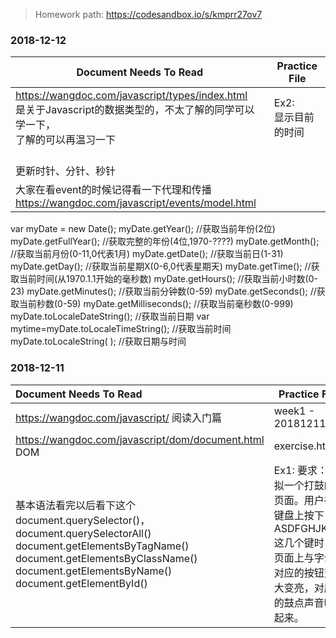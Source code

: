 
> Homework path: https://codesandbox.io/s/kmprr27ov7

### 2018-12-12

| Document Needs To Read                                                                                 | Practice File                     |
| ------------------------------------------------------------------------------------------------------ | --------------------------------- |
| https://wangdoc.com/javascript/types/index.html <br/> 是关于Javascript的数据类型的，不太了解的同学可以学一下，<br/>了解的可以再温习一下 | Ex2: <br/>显示目前的时间
<br/>更新时针、分针、秒针 |
| 大家在看event的时候记得看一下代理和传播<br/>https://wangdoc.com/javascript/events/model.html                            |                                   |

var myDate = new Date();
myDate.getYear();        //获取当前年份(2位)
myDate.getFullYear();    //获取完整的年份(4位,1970-????)
myDate.getMonth();       //获取当前月份(0-11,0代表1月)
myDate.getDate();        //获取当前日(1-31)
myDate.getDay();         //获取当前星期X(0-6,0代表星期天)
myDate.getTime();        //获取当前时间(从1970.1.1开始的毫秒数)
myDate.getHours();       //获取当前小时数(0-23)
myDate.getMinutes();     //获取当前分钟数(0-59)
myDate.getSeconds();     //获取当前秒数(0-59)
myDate.getMilliseconds();    //获取当前毫秒数(0-999)
myDate.toLocaleDateString();     //获取当前日期
var mytime=myDate.toLocaleTimeString();     //获取当前时间
myDate.toLocaleString( );        //获取日期与时间

 

### 2018-12-11

| Document Needs To Read                                                                                                                                                                                         | Practice File                                                          |
|:-------------------------------------------------------------------------------------------------------------------------------------------------------------------------------------------------------------- | ---------------------------------------------------------------------- |
| https://wangdoc.com/javascript/ 阅读入门篇                                                                                                                                                                          | week1 - 20181211.md                                                    |
| https://wangdoc.com/javascript/dom/document.html <br/> DOM                                                                                                                                                     | exercise.html                                                          |
| 基本语法看完以后看下这个<br/>document.querySelector()，document.querySelectorAll()<br/>document.getElementsByTagName()<br/>document.getElementsByClassName()<br/>document.getElementsByName()<br/>document.getElementById() | Ex1: 要求：模拟一个打鼓的页面。用户在键盘上按下 ASDFGHJKL 这几个键时，页面上与字母对应的按钮变大变亮，对应的鼓点声音响起来。 |





